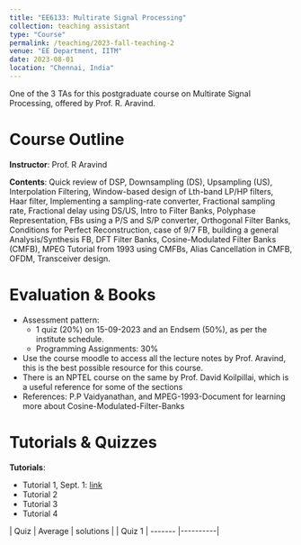 ```yaml
---
title: "EE6133: Multirate Signal Processing"
collection: teaching assistant
type: "Course"
permalink: /teaching/2023-fall-teaching-2
venue: "EE Department, IITM"
date: 2023-08-01
location: "Chennai, India"
---
```


One of the 3 TAs for this postgraduate course on Multirate Signal Processing, offered by Prof. R. Aravind.

Course Outline
======
**Instructor**: Prof. R Aravind

**Contents**: Quick review of DSP, Downsampling (DS), Upsampling (US), Interpolation Filtering, Window-based design of Lth-band LP/HP filters, Haar filter, Implementing a sampling-rate converter, Fractional sampling rate, Fractional delay using DS/US, Intro to Filter Banks, Polyphase Representation, FBs using a P/S and S/P converter, Orthogonal Filter Banks, Conditions for Perfect Reconstruction, case of 9/7 FB, building a general Analysis/Synthesis FB, DFT Filter Banks, Cosine-Modulated Filter Banks (CMFB), MPEG Tutorial from 1993 using CMFBs, Alias Cancellation in CMFB, OFDM, Transceiver design. 

Evaluation & Books
======
- Assessment pattern:
  - 1 quiz (20%) on 15-09-2023 and an Endsem (50%), as per the institute schedule.
  - Programming Assignments: 30%
- Use the course moodle to access all the lecture notes by Prof. Aravind, this is the best possible resource for this course.
- There is an NPTEL course on the same by Prof. David Koilpillai, which is a useful reference for some of the sections
- References: P.P Vaidyanathan, and MPEG-1993-Document for learning more about Cosine-Modulated-Filter-Banks

Tutorials & Quizzes
======
**Tutorials**:
- Tutorial 1, Sept. 1: [link](https://coursesnew.iitm.ac.in/pluginfile.php/41697/mod_resource/content/0/probset-1.pdf)
- Tutorial 2
- Tutorial 3
- Tutorial 4

| Quiz    | Average |  solutions |
| Quiz 1 | ------- |----------|
